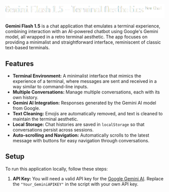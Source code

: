 <img src="/public/title.png" width="540"/>

**Gemini Flash 1.5** is a chat application that emulates a terminal experience, combining interaction with an AI-powered chatbot using Google's Gemini model, all wrapped in a retro terminal aesthetic. The app focuses on providing a minimalist and straightforward interface, reminiscent of classic text-based terminals.

## Features

- **Terminal Environment:** A minimalist interface that mimics the experience of a terminal, where messages are sent and received in a way similar to command-line inputs.
- **Multiple Conversations:** Manage multiple conversations, each with its own history.
- **Gemini AI Integration:** Responses generated by the Gemini AI model from Google.
- **Text Cleaning:** Emojis are automatically removed, and text is cleaned to maintain the terminal aesthetic.
- **Local Storage:** Chat histories are saved in `localStorage` so that conversations persist across sessions.
- **Auto-scrolling and Navigation:** Automatically scrolls to the latest message with buttons for easy navigation through conversations.

## Setup

To run this application locally, follow these steps:

1.  **API Key:**
   You will need a valid API key for the [Google Gemini AI](https://aistudio.google.com/app/apikey?hl=pt-br). Replace the `"Your_GeminiAPIKEY"` in the script with your own API key.
